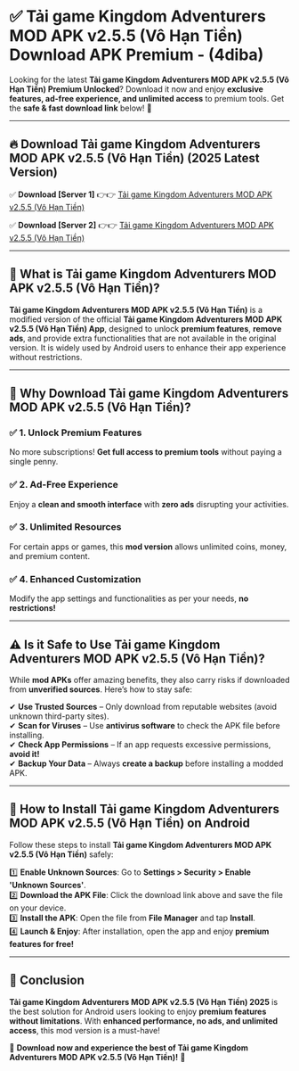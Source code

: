 
# ✅ Tải game Kingdom Adventurers MOD APK v2.5.5 (Vô Hạn Tiền) Download APK Premium -  (4diba) 

Looking for the latest **Tải game Kingdom Adventurers MOD APK v2.5.5 (Vô Hạn Tiền) Premium Unlocked**? Download it now and enjoy **exclusive features, ad-free experience, and unlimited access** to premium tools. Get the **safe & fast download link** below! 🚀

---

## 🔥 Download Tải game Kingdom Adventurers MOD APK v2.5.5 (Vô Hạn Tiền) (2025 Latest Version)

✅ **Download [Server 1]** 👉👉 [Tải game Kingdom Adventurers MOD APK v2.5.5 (Vô Hạn Tiền) ](https://apkcomod.com?title=Tải_game_Kingdom_Adventurers_MOD_APK_v2.5.5_(Vô_Hạn_Tiền))  

✅ **Download [Server 2]** 👉👉 [Tải game Kingdom Adventurers MOD APK v2.5.5 (Vô Hạn Tiền) ](https://apkcomod.com?title=Tải_game_Kingdom_Adventurers_MOD_APK_v2.5.5_(Vô_Hạn_Tiền))  


---

## 📌 What is Tải game Kingdom Adventurers MOD APK v2.5.5 (Vô Hạn Tiền)?

**Tải game Kingdom Adventurers MOD APK v2.5.5 (Vô Hạn Tiền)** is a modified version of the official **Tải game Kingdom Adventurers MOD APK v2.5.5 (Vô Hạn Tiền) App**, designed to unlock **premium features**, **remove ads**, and provide extra functionalities that are not available in the original version. It is widely used by Android users to enhance their app experience without restrictions.

---

## 🌟 Why Download Tải game Kingdom Adventurers MOD APK v2.5.5 (Vô Hạn Tiền)?

### ✅ 1. Unlock Premium Features
No more subscriptions! **Get full access to premium tools** without paying a single penny.

### ✅ 2. Ad-Free Experience
Enjoy a **clean and smooth interface** with **zero ads** disrupting your activities.

### ✅ 3. Unlimited Resources
For certain apps or games, this **mod version** allows unlimited coins, money, and premium content.

### ✅ 4. Enhanced Customization
Modify the app settings and functionalities as per your needs, **no restrictions!**

---

## ⚠️ Is it Safe to Use Tải game Kingdom Adventurers MOD APK v2.5.5 (Vô Hạn Tiền)?

While **mod APKs** offer amazing benefits, they also carry risks if downloaded from **unverified sources**. Here’s how to stay safe:

✔ **Use Trusted Sources** – Only download from reputable websites (avoid unknown third-party sites).  
✔ **Scan for Viruses** – Use **antivirus software** to check the APK file before installing.  
✔ **Check App Permissions** – If an app requests excessive permissions, **avoid it!**  
✔ **Backup Your Data** – Always **create a backup** before installing a modded APK.

---

## 📲 How to Install Tải game Kingdom Adventurers MOD APK v2.5.5 (Vô Hạn Tiền) on Android

Follow these steps to install **Tải game Kingdom Adventurers MOD APK v2.5.5 (Vô Hạn Tiền)** safely:

1️⃣ **Enable Unknown Sources**: Go to **Settings > Security > Enable 'Unknown Sources'**.  
2️⃣ **Download the APK File**: Click the download link above and save the file on your device.  
3️⃣ **Install the APK**: Open the file from **File Manager** and tap **Install**.  
4️⃣ **Launch & Enjoy**: After installation, open the app and enjoy **premium features for free!**

---

## 🚀 Conclusion

**Tải game Kingdom Adventurers MOD APK v2.5.5 (Vô Hạn Tiền) 2025** is the best solution for Android users looking to enjoy **premium features without limitations**. With **enhanced performance, no ads, and unlimited access**, this mod version is a must-have!

🔻 **Download now and experience the best of Tải game Kingdom Adventurers MOD APK v2.5.5 (Vô Hạn Tiền)!** 🔻


